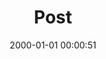 ---
layout: post
title:  "Post"
date:   2000-01-01 00:00:51
categories: jekyll update
excerpt: Post
---